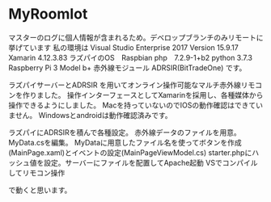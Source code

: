 # MyRoomIot
マスターのログに個人情報が含まれるため。デベロップブランチのみリモートに挙げています
私の環境は 
Visual Studio Enterprise 2017 Version 15.9.17
Xamarin 4.12.3.83
ラズパイのOS　Raspbian
php　7.2.9-1+b2
python 3.7.3
Raspberry Pi 3 Model b+
赤外線モジュール ADRSIR(BitTradeOne)
です。


ラズパイサーバーとADRSIR を用いてオンライン操作可能なマルチ赤外線リモコンを作りました。
操作インターフェースとしてXamarinを採用し、各種媒体から操作できるようにしました。
Macを持っていないのでIOSの動作確認はできていません。
Windowsとandroidは動作確認済みです。

ラズパイにADRSIRを積んで各種設定。
赤外線データのファイルを用意。
MyData.csを編集。
MyDataに用意したファイル名を使ってボタンを作成(MainPage.xaml)とイベントの設定(MainPageViewModel.cs)
starter.phpにハッシュ値を設定。サーバーにファイルを配置してApache起動
VSでコンパイルしてリモコン操作

で動くと思います。

